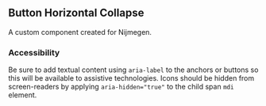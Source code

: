 ## Button Horizontal Collapse

A custom component created for Nijmegen.

### Accessibility

Be sure to add textual content using `aria-label` to the anchors or buttons so this will be available to assistive technologies.
Icons should be hidden from screen-readers by applying `aria-hidden="true"` to the child span `mdi` element.
